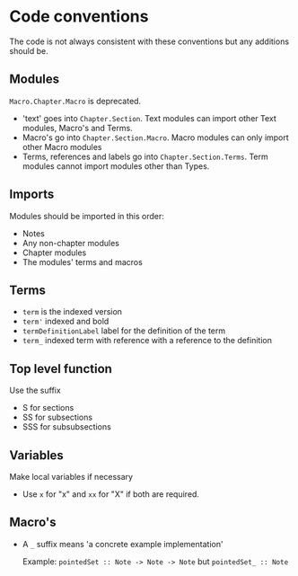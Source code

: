 # Code conventions

The code is not always consistent with these conventions but any additions should be.


## Modules

`Macro.Chapter.Macro` is deprecated.

- 'text' goes into `Chapter.Section`.
  Text modules can import other Text modules, Macro's and Terms.
- Macro's go into `Chapter.Section.Macro`.
  Macro modules can only import other Macro modules
- Terms, references and labels go into `Chapter.Section.Terms`.
  Term modules cannot import modules other than Types.

## Imports

Modules should be imported in this order:

- Notes
- Any non-chapter modules
- Chapter modules
- The modules' terms and macros

## Terms

- `term` is the indexed version
- `term'` indexed and bold
- `termDefinitionLabel` label for the definition of the term
- `term_` indexed term with reference with a reference to the definition

## Top level function

Use the suffix
- S for sections
- SS for subsections
- SSS for subsubsections

## Variables
Make local variables if necessary

- Use `x` for "x" and `xx` for "X" if both are required.

## Macro's

- A `_` suffix means 'a concrete example implementation'

  Example:
  `pointedSet :: Note -> Note -> Note` but `pointedSet_ :: Note`
